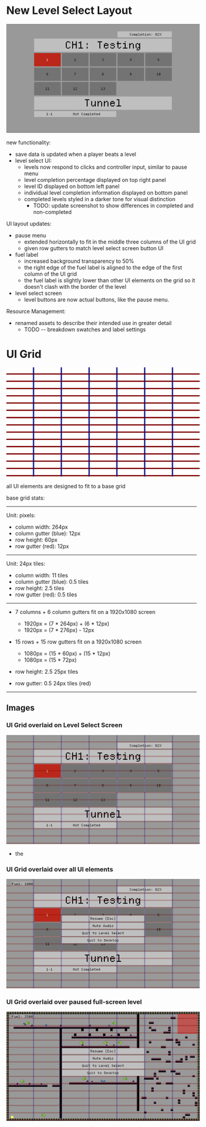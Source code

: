 # New Level Select Layout
<img src="./assets/ui_refactor/level_select_new.png" alt="level_select_new" style="max-width: 512px;">

new functionality:

 - save data is updated when a player beats a level
 - level select UI:
   - levels now respond to clicks and controller input, similar to pause menu
   - level completion percentage displayed on top right panel
   - level ID displayed on bottom left panel
   - individual level completion information displayed on bottom panel
   - completed levels styled in a darker tone for visual distinction
     - TODO: update screenshot to show differences in completed and non-completed

UI layout updates:

  - pause menu
    - extended horizontally to fit in the middle three columns of the UI grid
    - given row gutters to match level select screen button UI
  - fuel label
    - increased background transparency to 50%
    - the right edge of the fuel label is aligned to the edge of the first
      column of the UI grid
    - the fuel label is slightly lower than other UI elements on the grid
      so it doesn't clash with the border of the level
  - level select screen
    - level buttons are now actual buttons, like the pause menu.

Resource Management:

  - renamed assets to describe their intended use in greater detail
    - TODO -- breakdown swatches and label settings

# UI Grid

<img src="./assets/ui_refactor/base_grid.png" alt="base grid" style="max-width: 512px;">

all UI elements are designed to fit to a base grid

base grid stats:

---

Unit: pixels:

- column width: 264px
- column gutter (blue): 12px
- row height: 60px
- row gutter (red): 12px

---

Unit: 24px tiles:

- column width: 11 tiles
- column gutter (blue): 0.5 tiles
- row height: 2.5 tiles
- row gutter (red): 0.5 tiles

---

- 7 columns + 6 column gutters fit on a 1920x1080 screen
  - 1920px = (7 * 264px) + (6 * 12px)
  - 1920px = (7 * 276px) - 12px
- 15 rows + 15 row gutters fit on a 1920x1080 screen
  - 1080px = (15 * 60px) + (15 * 12px)
  - 1080px = (15 * 72px)

- row height: 2.5 25px tiles
- row gutter: 0.5 24px tiles (red)

---


## Images

### UI Grid overlaid on Level Select Screen

<img src="./assets/ui_refactor/level_select.png" alt="level_select" style="max-width: 512px;">

- the 

### UI Grid overlaid over all UI elements

<img src="./assets/ui_refactor/ui_test.png" alt="ui_test" style="max-width: 512px;">

### UI Grid overlaid over paused full-screen level

<img src="./assets/ui_refactor/jake_2.png" alt="jake_2" style="max-width: 512px;">
